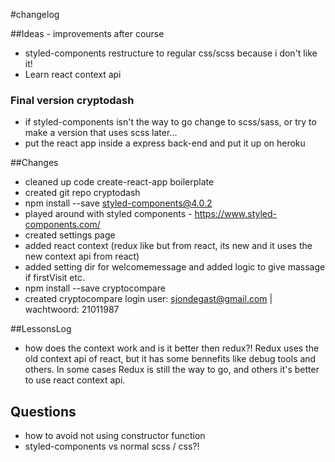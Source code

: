 #changelog

##Ideas - improvements after course
- styled-components restructure to regular css/scss because i don't like it!
- Learn react context api

### Final version cryptodash
- if styled-components isn't the way to go change to scss/sass, or try to make a version that uses scss later...
- put the react app inside a express back-end and put it up on heroku

##Changes
- cleaned up code create-react-app boilerplate
- created git repo cryptodash
- npm install --save styled-components@4.0.2
- played around with styled components - https://www.styled-components.com/
- created settings page
- added react context (redux like but from react, its new and it uses the new context api from react)
- added setting dir for welcomemessage and added logic to give massage if firstVisit etc. 
- npm install --save cryptocompare
- created cryptocompare login user: sjondegast@gmail.com | wachtwoord: 21011987

##LessonsLog
- how does the context work and is it better then redux?!
Redux uses the old context api of react, but it has some bennefits like debug tools and others.
In some cases Redux is still the way to go, and others it's better to use react context api.

## Questions
- how to avoid not using constructor function
- styled-components vs normal scss / css?!